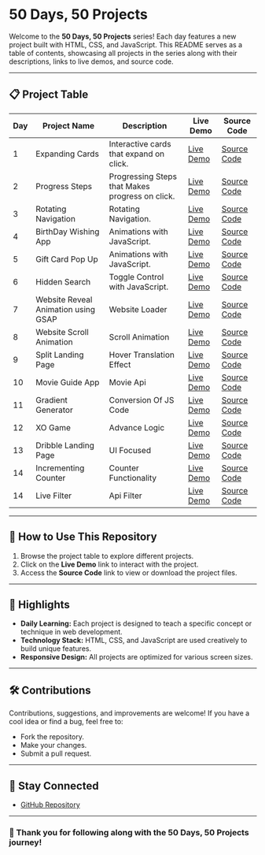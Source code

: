 # 50 Days, 50 Projects

Welcome to the **50 Days, 50 Projects** series! Each day features a new project built with HTML, CSS, and JavaScript. This README serves as a table of contents, showcasing all projects in the series along with their descriptions, links to live demos, and source code.

---

## 📋 **Project Table**
| **Day** | **Project Name**      | **Description**                              | **Live Demo**           | **Source Code**                                              |
|---------|-----------------------|----------------------------------------------|-------------------------|-------------------------------------------------------------|
| 1       | Expanding Cards       | Interactive cards that expand on click.      | [Live Demo](https://bloivating-major.github.io/50-Projects-Using-HTML-CSS-JS/02%20Day%201%20Expanding%20Cards/index.html)          | [Source Code](./02%20Day%201%20Expanding%20Cards/Readme.md) |
| 2       | Progress Steps       | Progressing Steps that Makes progress on click.              | [Live Demo](https://bloivating-major.github.io/50-Projects-Using-HTML-CSS-JS/03%20Day%202%20Progress%20Steps/)          | [Source Code](./03%20Day%202%20Progress%20Steps/Readme.md)                                             |
| 3       | Rotating Navigation       | Rotating Navigation.             | [Live Demo](https://bloivating-major.github.io/50-Projects-Using-HTML-CSS-JS/04%20Day%203%20Rotating%20Navigation%20Animation)          | [Source Code](./04%20Day%203%20Rotating%20Navigation%20Animation/Readme.md)                                             |
| 4       | BirthDay Wishing App      | Animations with JavaScript.             | [Live Demo](https://bloivating-major.github.io/50-Projects-Using-HTML-CSS-JS/05%20Day%204%20Birthday%20Application/index.html)          | [Source Code](./05%20Day%204%20Birthday%20Application/Readme.md)                                             |
| 5       | Gift Card Pop Up     | Animations with JavaScript.             | [Live Demo](https://bloivating-major.github.io/50-Projects-Using-HTML-CSS-JS/06%20Day%205%20Gift%20Card%20Pop%20Up/index.html)          | [Source Code](./06%20Day%205%20Gift%20Card%20Pop%20Up/Readme.md)                                             |
| 6       | Hidden Search     | Toggle Control with JavaScript.            | [Live Demo](https://bloivating-major.github.io/50-Projects-Using-HTML-CSS-JS/07%20Day%206%20Hidden%20Search/index.html)          | [Source Code](./07%20Day%206%20Hidden%20Search/Readme.md)                                             |
| 7       | Website Reveal Animation using GSAP     | Website Loader           | [Live Demo](https://bloivating-major.github.io/50-Projects-Using-HTML-CSS-JS/08%20Day%207%20Website%20Reveal%20Animation/index.html)          | [Source Code](./08%20Day%207%20Website%20Reveal%20Animation/Readme.md)                                             |
| 8       | Website Scroll Animation    | Scroll Animation           | [Live Demo](https://bloivating-major.github.io/50-Projects-Using-HTML-CSS-JS/09%20Day%208%20Scroll%20Animation/index.html)          | [Source Code](./09%20Day%208%20Scroll%20Animation/readme.md)                                             |
| 9       | Split Landing Page   |  Hover Translation Effect           | [Live Demo](https://bloivating-major.github.io/50-Projects-Using-HTML-CSS-JS/10%20Day%209%20Split%20Landing%20Page/index.html)          | [Source Code](./10%20Day%209%20Split%20Landing%20Page/readme.md)                                             |
| 10       | Movie Guide App   |  Movie Api         | [Live Demo](https://bloivating-major.github.io/50-Projects-Using-HTML-CSS-JS/11%20Day%2010%20Movie%20Guide%20App/index.html)          | [Source Code](./11%20Day%2010%20Movie%20Guide%20App/Readme.md)                                             |
| 11       | Gradient Generator   |  Conversion Of JS Code        | [Live Demo](https://bloivating-major.github.io/50-Projects-Using-HTML-CSS-JS/12%20Day%2011%20Gradient%20Generator/index.html)          | [Source Code](./12%20Day%2011%20Gradient%20Generator/Readme.md)                                             |
| 12       | XO Game   |  Advance Logic       | [Live Demo](https://bloivating-major.github.io/50-Projects-Using-HTML-CSS-JS/13%20Day%2012%20Simple%20XO%20Game/index.html)          | [Source Code](./13%20Day%2012%20Simple%20XO%20Game/Readme.md)                                             |
| 13       | Dribble Landing Page   |  UI Focused      | [Live Demo](https://bloivating-major.github.io/50-Projects-Using-HTML-CSS-JS/14%20Day%2013%20Dribble%20Landing%20Page/index.html)          | [Source Code](./14%20Day%2013%20Dribble%20Landing%20Page/Readme.md)                                             |
| 14       | Incrementing Counter  |  Counter Functionality      | [Live Demo](https://bloivating-major.github.io/50-Projects-Using-HTML-CSS-JS/15%20Day%2014%20Incrementing%20Counter/index.html)          | [Source Code](./15%20Day%2014%20Incrementing%20Counter/Readme.md)                                             |
| 14       | Live Filter  |  Api Filter      | [Live Demo](https://bloivating-major.github.io/50-Projects-Using-HTML-CSS-JS/16%20Day%2015%20Live%20Filter/index.html)          | [Source Code](./16%20Day%2015%20Live%20Filter//Readme.md)                                             |


---

## 📜 **How to Use This Repository**
1. Browse the project table to explore different projects.
2. Click on the **Live Demo** link to interact with the project.
3. Access the **Source Code** link to view or download the project files.

---

## 🎉 **Highlights**
- **Daily Learning:** Each project is designed to teach a specific concept or technique in web development.
- **Technology Stack:** HTML, CSS, and JavaScript are used creatively to build unique features.
- **Responsive Design:** All projects are optimized for various screen sizes.

---

## 🛠️ **Contributions**
Contributions, suggestions, and improvements are welcome! If you have a cool idea or find a bug, feel free to:
- Fork the repository.
- Make your changes.
- Submit a pull request.

---

## 🔗 **Stay Connected**
- [GitHub Repository](https://github.com/Bloivating-Major/50-Projects-Using-HTML-CSS-JS)

---

### 🙌 Thank you for following along with the 50 Days, 50 Projects journey!

